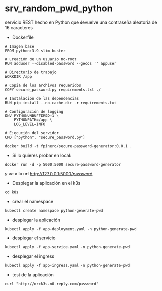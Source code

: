 # srv_random_pwd_python
servicio REST hecho en Python que devuelve una contraseña aleatoria de 16 caracteres

* Dockerfile
```
# Imagen base
FROM python:3.9-slim-buster

# Creación de un usuario no-root
RUN adduser --disabled-password --gecos '' appuser

# Directorio de trabajo
WORKDIR /app

# Copia de los archivos requeridos
COPY secure_password.py requirements.txt ./

# Instalación de las dependencias
RUN pip install --no-cache-dir -r requirements.txt

# Configuración de logging
ENV PYTHONUNBUFFERED=1 \
    PYTHONPATH=/app \
    LOG_LEVEL=INFO

# Ejecución del servidor
CMD ["python", "secure_password.py"]
```
```
docker build -t fpinero/secure-password-generator:0.0.1 .
```

* Si lo quieres probar en local:
````
docker run -d -p 5000:5000 secure-password-generator
````
y ve a la url http://127.0.0.1:5000/password

* Desplegar la aplicación en el k3s

`````
cd k8s
`````

* crear el namespace
````
kubectl create namespace python-generate-pwd
````
* desplegar la aplicación

````
kubectl apply -f app-deployment.yaml -n python-generate-pwd
````

* desplegar el servicio

````
kubectl apply -f app-service.yaml -n python-generate-pwd
````

* desplegar el ingress

`````
kubectl apply -f app-ingress.yaml -n python-generate-pwd
`````

* test de la aplicación

````
curl "http://orck3s.n0-reply.com/password"
````
